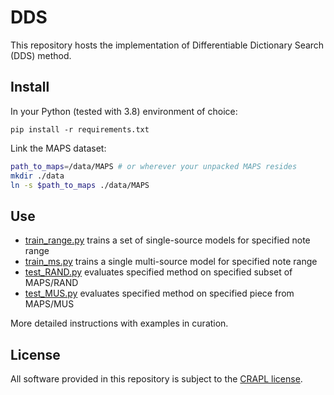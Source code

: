 # DDS

This repository hosts the implementation of Differentiable Dictionary Search (DDS) method.

## Install

In your Python (tested with 3.8) environment of choice:

`pip install -r requirements.txt`

Link the MAPS dataset:

```bash
path_to_maps=/data/MAPS # or wherever your unpacked MAPS resides
mkdir ./data
ln -s $path_to_maps ./data/MAPS
```

## Use

* [train_range.py](train_range.py) trains a set of single-source models for specified note range
* [train_ms.py](train_ms.py) trains a single multi-source model for specified note range
* [test_RAND.py](test_RAND.py) evaluates specified method on specified subset of MAPS/RAND
* [test_MUS.py](test_MUS.py) evaluates specified method on specified piece from MAPS/MUS

More detailed instructions with examples in curation.

## License

All software provided in this repository is subject to the [CRAPL license](CRAPL-LICENSE.txt).
